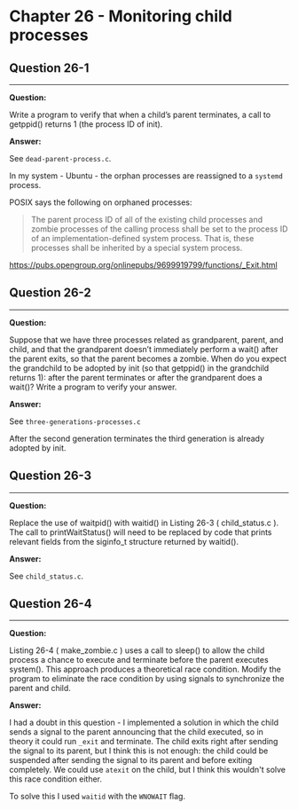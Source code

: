 # Chapter 26 - Monitoring child processes

## Question 26-1

---

**Question:**

Write a program to verify that when a child’s parent terminates, a call to getppid()
returns 1 (the process ID of init).

**Answer:**

See `dead-parent-process.c`.

In my system - Ubuntu - the orphan processes are reassigned to a `systemd` process.

POSIX says the following on orphaned processes:

> The parent process ID of all of the existing child processes and zombie processes of the calling process
> shall be set to the process ID of an implementation-defined system process. That is, these processes shall
> be inherited by a special system process.

https://pubs.opengroup.org/onlinepubs/9699919799/functions/_Exit.html

## Question 26-2

---

**Question:**

Suppose that we have three processes related as grandparent, parent, and child,
and that the grandparent doesn’t immediately perform a wait() after the parent
exits, so that the parent becomes a zombie. When do you expect the grandchild to
be adopted by init (so that getppid() in the grandchild returns 1): after the parent
terminates or after the grandparent does a wait()? Write a program to verify your
answer.

**Answer:**

See `three-generations-processes.c`

After the second generation terminates the third generation is already adopted by init.

## Question 26-3

---

**Question:**

Replace the use of waitpid() with waitid() in Listing 26-3 ( child_status.c ). The call to
printWaitStatus() will need to be replaced by code that prints relevant fields from
the siginfo_t structure returned by waitid().

**Answer:**

See `child_status.c`.

## Question 26-4

---

**Question:**

Listing 26-4 ( make_zombie.c ) uses a call to sleep() to allow the child process a chance
to execute and terminate before the parent executes system(). This approach
produces a theoretical race condition. Modify the program to eliminate the race
condition by using signals to synchronize the parent and child.

**Answer:**

I had a doubt in this question - I implemented a solution in which the child sends a signal
to the parent announcing that the child executed, so in theory it could run `_exit` and terminate. 
The child exits right after sending the signal to its parent, but I think this is not enough: the child
could be suspended after sending the signal to its parent and before exiting completely. We could
use `atexit` on the child, but I think this wouldn't solve this race condition either.

To solve this I used `waitid` with the `WNOWAIT` flag.
